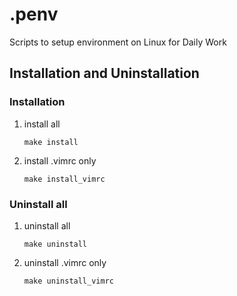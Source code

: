 # .penv
Scripts to setup environment on Linux for Daily Work

## Installation and Uninstallation
### Installation
1. install all
    ```shell
    make install
    ```
1. install .vimrc only
    ```shell
    make install_vimrc
    ```

### Uninstall all
1. uninstall all
    ```shell
    make uninstall
    ```
1. uninstall .vimrc only
    ```shell
    make uninstall_vimrc
    ```